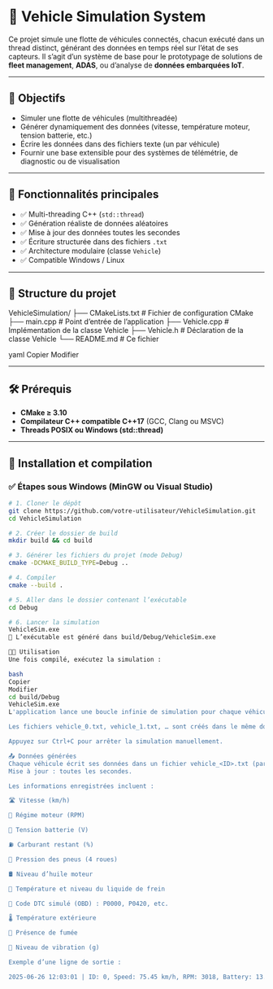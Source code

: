# 🚗 Vehicle Simulation System

Ce projet simule une flotte de véhicules connectés, chacun exécuté dans un thread distinct, générant des données en temps réel sur l’état de ses capteurs. Il s’agit d’un système de base pour le prototypage de solutions de **fleet management**, **ADAS**, ou d’analyse de **données embarquées IoT**.

---

## 📌 Objectifs

- Simuler une flotte de véhicules (multithreadée)
- Générer dynamiquement des données (vitesse, température moteur, tension batterie, etc.)
- Écrire les données dans des fichiers texte (un par véhicule)
- Fournir une base extensible pour des systèmes de télémétrie, de diagnostic ou de visualisation

---

## 🧩 Fonctionnalités principales

- ✅ Multi-threading C++ (`std::thread`)
- ✅ Génération réaliste de données aléatoires
- ✅ Mise à jour des données toutes les secondes
- ✅ Écriture structurée dans des fichiers `.txt`
- ✅ Architecture modulaire (classe `Vehicle`)
- ✅ Compatible Windows / Linux

---

## 📁 Structure du projet

VehicleSimulation/
├── CMakeLists.txt # Fichier de configuration CMake
├── main.cpp # Point d’entrée de l’application
├── Vehicle.cpp # Implémentation de la classe Vehicle
├── Vehicle.h # Déclaration de la classe Vehicle
└── README.md # Ce fichier

yaml
Copier
Modifier

---

## 🛠️ Prérequis

- **CMake ≥ 3.10**
- **Compilateur C++ compatible C++17** (GCC, Clang ou MSVC)
- **Threads POSIX ou Windows (std::thread)**

---

## 🔧 Installation et compilation

### ✅ Étapes sous Windows (MinGW ou Visual Studio)

```bash
# 1. Cloner le dépôt
git clone https://github.com/votre-utilisateur/VehicleSimulation.git
cd VehicleSimulation

# 2. Créer le dossier de build
mkdir build && cd build

# 3. Générer les fichiers du projet (mode Debug)
cmake -DCMAKE_BUILD_TYPE=Debug ..

# 4. Compiler
cmake --build .

# 5. Aller dans le dossier contenant l’exécutable
cd Debug

# 6. Lancer la simulation
VehicleSim.exe
📂 L’exécutable est généré dans build/Debug/VehicleSim.exe

👨‍💻 Utilisation
Une fois compilé, exécutez la simulation :

bash
Copier
Modifier
cd build/Debug
VehicleSim.exe
L'application lance une boucle infinie de simulation pour chaque véhicule.

Les fichiers vehicle_0.txt, vehicle_1.txt, … sont créés dans le même dossier.

Appuyez sur Ctrl+C pour arrêter la simulation manuellement.

📤 Données générées
Chaque véhicule écrit ses données dans un fichier vehicle_<ID>.txt (par exemple vehicle_3.txt).
Mise à jour : toutes les secondes.

Les informations enregistrées incluent :

🛣️ Vitesse (km/h)

🔁 Régime moteur (RPM)

🔋 Tension batterie (V)

⛽ Carburant restant (%)

🚗 Pression des pneus (4 roues)

🛢️ Niveau d’huile moteur

🧯 Température et niveau du liquide de frein

🧠 Code DTC simulé (OBD) : P0000, P0420, etc.

🌡️ Température extérieure

🚬 Présence de fumée

📳 Niveau de vibration (g)

Exemple d’une ligne de sortie :

2025-06-26 12:03:01 | ID: 0, Speed: 75.45 km/h, RPM: 3018, Battery: 13.25 V, ...

